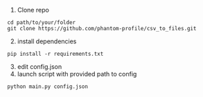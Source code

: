 1) Clone repo

```
cd path/to/your/folder
git clone https://github.com/phantom-profile/csv_to_files.git
```

2) install dependencies
```
pip install -r requirements.txt
```
3) edit config.json
4) launch script with provided path to config
```
python main.py config.json
```
